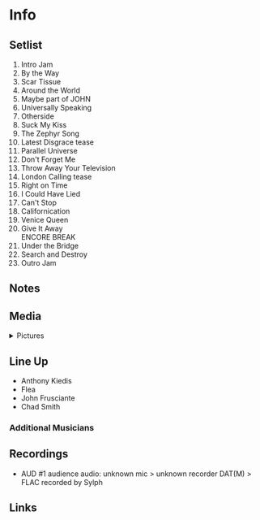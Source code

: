 # Info

## Setlist

1. Intro Jam
2. By the Way
3. Scar Tissue
4. Around the World
5. Maybe part of JOHN
6. Universally Speaking
7. Otherside
8. Suck My Kiss
9. The Zephyr Song
10. Latest Disgrace tease
11. Parallel Universe
12. Don't Forget Me
13. Throw Away Your Television
14. London Calling tease
15. Right on Time
16. I Could Have Lied
17. Can't Stop
18. Californication
19. Venice Queen
20. Give It Away
<br> ENCORE BREAK
21. Under the Bridge
22. Search and Destroy
23. Outro Jam

## Notes

## Media 

<details>
  <summary>Pictures</summary>
  <!--<img alt="Setlist" title="Setlist" src="_.jpg" height="200" />
  <img alt="Ticket" title="Ticket" src="_.jpg" height="200" />
  <img alt="Flyer" title="Flyer" src="_.jpg" height="200" />
  <img alt="Clipping" title="Clipping" src="_.jpg" height="200" />-->
</details>

## Line Up

* Anthony Kiedis
* Flea
* John Frusciante
* Chad Smith

### Additional Musicians

## Recordings

* AUD #1 audience audio: unknown mic > unknown recorder DAT(M) > FLAC recorded by Sylph

## Links